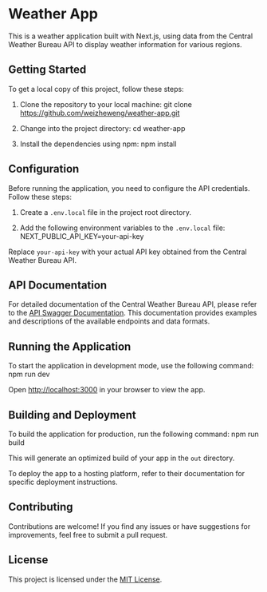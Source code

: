 # Weather App

This is a weather application built with Next.js, using data from the Central Weather Bureau API to display weather information for various regions.

## Getting Started

To get a local copy of this project, follow these steps:

1. Clone the repository to your local machine:
git clone https://github.com/weizheweng/weather-app.git

2. Change into the project directory:
cd weather-app

3. Install the dependencies using npm:
npm install

## Configuration

Before running the application, you need to configure the API credentials. Follow these steps:

1. Create a `.env.local` file in the project root directory.

2. Add the following environment variables to the `.env.local` file:
NEXT_PUBLIC_API_KEY=your-api-key


Replace `your-api-key` with your actual API key obtained from the Central Weather Bureau API.

## API Documentation

For detailed documentation of the Central Weather Bureau API, please refer to the [API Swagger Documentation](https://opendata.cwb.gov.tw/dist/opendata-swagger.html). This documentation provides examples and descriptions of the available endpoints and data formats.

## Running the Application

To start the application in development mode, use the following command:
npm run dev

Open [http://localhost:3000](http://localhost:3000) in your browser to view the app.

## Building and Deployment

To build the application for production, run the following command:
npm run build

This will generate an optimized build of your app in the `out` directory.

To deploy the app to a hosting platform, refer to their documentation for specific deployment instructions.
## Contributing

Contributions are welcome! If you find any issues or have suggestions for improvements, feel free to submit a pull request.

## License

This project is licensed under the [MIT License](LICENSE).
